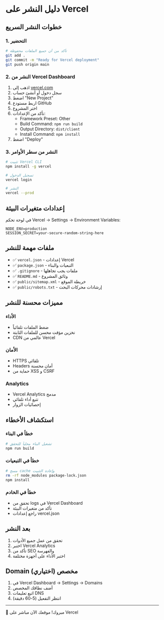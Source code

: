 # دليل النشر على Vercel

## خطوات النشر السريع

### 1. التحضير
```bash
# تأكد من أن جميع الملفات محفوظة
git add .
git commit -m "Ready for Vercel deployment"
git push origin main
```

### 2. النشر من Vercel Dashboard
1. اذهب إلى [vercel.com](https://vercel.com)
2. سجل دخول أو أنشئ حساب
3. اضغط "New Project"
4. اربط مستودع GitHub
5. اختر المشروع
6. تأكد من الإعدادات:
   - Framework Preset: Other
   - Build Command: `npm run build`
   - Output Directory: `dist/client`
   - Install Command: `npm install`
7. اضغط "Deploy"

### 3. النشر من سطر الأوامر
```bash
# تثبيت Vercel CLI
npm install -g vercel

# تسجيل الدخول
vercel login

# النشر
vercel --prod
```

## إعدادات متغيرات البيئة

في لوحة تحكم Vercel → Settings → Environment Variables:

```
NODE_ENV=production
SESSION_SECRET=your-secure-random-string-here
```

## ملفات مهمة للنشر

- ✅ `vercel.json` - إعدادات Vercel
- ✅ `package.json` - التبعيات والبناء
- ✅ `.gitignore` - ملفات يجب تجاهلها
- ✅ `README.md` - وثائق المشروع
- ✅ `public/sitemap.xml` - خريطة الموقع
- ✅ `public/robots.txt` - إرشادات محركات البحث

## مميزات محسنة للنشر

### الأداء
- ضغط الملفات تلقائياً
- تخزين مؤقت محسن للملفات الثابتة
- CDN عالمي من Vercel

### الأمان
- HTTPS تلقائي
- Headers أمان محسنة
- حماية من XSS و CSRF

### Analytics
- Vercel Analytics مدمج
- تتبع أداء تلقائي
- إحصائيات الزوار

## استكشاف الأخطاء

### خطأ في البناء
```bash
# تشغيل البناء محلياً للتحقق
npm run build
```

### خطأ في التبعيات
```bash
# مسح cache وإعادة التثبيت
rm -rf node_modules package-lock.json
npm install
```

### خطأ في الخادم
- تحقق من logs في Vercel Dashboard
- تأكد من متغيرات البيئة
- راجع إعدادات vercel.json

## بعد النشر

1. تحقق من عمل جميع الأدوات
2. اختبر Vercel Analytics
3. تأكد من SEO والفهرسة
4. اختبر الأداء على أجهزة مختلفة

## Domain مخصص (اختياري)

1. في Vercel Dashboard → Settings → Domains
2. أضف نطاقك المخصص
3. اتبع تعليمات DNS
4. انتظر التفعيل (5-60 دقيقة)

---

🎉 مبروك! موقعك الآن مباشر على Vercel